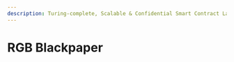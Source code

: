 ```yaml
---
description: Turing-complete, Scalable & Confidential Smart Contract Layer for Bitcoin & LN
---
```


# RGB Blackpaper


